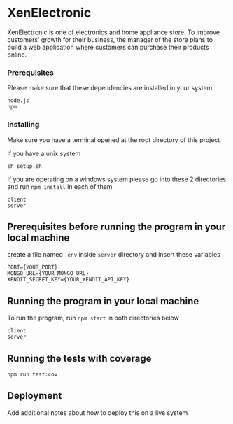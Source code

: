 # XenElectronic

XenElectronic is one of electronics and home appliance store. To improve customers’ growth for their
business, the manager of the store plans to build a web application where customers can purchase their
products online.

### Prerequisites

Please make sure that these dependencies are installed in your system

```
node.js
npm
```

### Installing

Make sure you have a terminal opened at the root directory of this project

If you have a unix system

```
sh setup.sh
```

If you are operating on a windows system please go into these 2 directories and run `npm install` in each of them

```
client
server
```

## Prerequisites before running the program in your local machine

create a file named `.env` inside `server` directory and insert these variables

```
PORT={YOUR_PORT}
MONGO_URL={YOUR_MONGO_URL}
XENDIT_SECRET_KEY={YOUR_XENDIT_API_KEY}
```

## Running the program in your local machine

To run the program, run `npm start` in both directories below

```
client
server
```

## Running the tests with coverage

```
npm run test:cov
```

## Deployment

Add additional notes about how to deploy this on a live system
